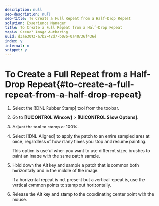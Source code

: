 ```yaml
---
description: null
seo-description: null
seo-title: To Create a Full Repeat from a Half-Drop Repeat
solution: Experience Manager
title: To Create a Full Repeat from a Half-Drop Repeat
topic: Scene7 Image Authoring
uuid: d3ae3093-a7b2-42d7-b08b-0a40736f436d
index: y
internal: n
snippet: y
---
```


# To Create a Full Repeat from a Half-Drop Repeat{#to-create-a-full-repeat-from-a-half-drop-repeat}

1. Select the [!DNL Rubber Stamp] tool from the toolbar.
1. Go to **[!UICONTROL Window]** > **[!UICONTROL Show Options]**.
1. Adjust the tool to stamp at 100%.
1. Select [!DNL Aligned] to apply the patch to an entire sampled area at once, regardless of how many times you stop and resume painting.

   This option is useful when you want to use different sized brushes to paint an image with the same patch sample. 

1. Hold down the Alt key and sample a patch that is common both horizontally and in the middle of the image.

   If a horizontal repeat is not present but a vertical repeat is, use the vertical common points to stamp out horizontally. 

1. Release the Alt key and stamp to the coordinating center point with the mouse.
